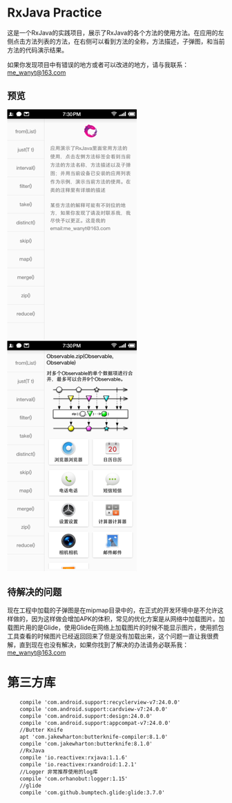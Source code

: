 # RxJava Practice

这是一个RxJava的实践项目，展示了RxJava的各个方法的使用方法。在应用的左侧点击方法列表的方法，在右侧可以看到方法的全称，方法描述，子弹图，和当前方法的代码演示结果。

如果你发现项目中有错误的地方或者可以改进的地方，请与我联系：[me_wanyt@163.com](http://mail.163.com/)

## 预览

![](screenshot/pic_default.png)
![](screenshot/pic_zip.png)

## 待解决的问题

现在工程中加载的子弹图是在mipmap目录中的，在正式的开发环境中是不允许这样做的，因为这样做会增加APK的体积，常见的优化方案是从网络中加载图片。加载图片用的是Glide，使用Glide在网络上加载图片的时候不能显示图片，使用抓包工具查看的时候图片已经返回回来了但是没有加载出来，这个问题一直让我很费解，直到现在也没有解决，如果你找到了解决的办法请务必联系我：[me_wanyt@163.com](http://mail.163.com/) 

# 第三方库

```
    compile 'com.android.support:recyclerview-v7:24.0.0'
    compile 'com.android.support:cardview-v7:24.0.0'
    compile 'com.android.support:design:24.0.0'
    compile 'com.android.support:appcompat-v7:24.0.0'
    //Butter Knife
    apt 'com.jakewharton:butterknife-compiler:8.1.0'
    compile 'com.jakewharton:butterknife:8.1.0'
    //RxJava
    compile 'io.reactivex:rxjava:1.1.6'
    compile 'io.reactivex:rxandroid:1.2.1'
    //Logger 非常推荐使用的log库
    compile 'com.orhanobut:logger:1.15'
    //glide
    compile 'com.github.bumptech.glide:glide:3.7.0'

```